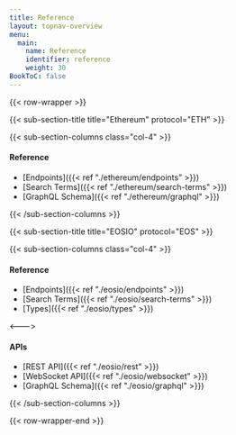 ```yaml
---
title: Reference
layout: topnav-overview
menu:
  main:
    name: Reference
    identifier: reference
    weight: 30
BookToC: false
---
```



{{< row-wrapper >}}

{{< sub-section-title title="Ethereum" protocol="ETH" >}}

{{< sub-section-columns  class="col-4" >}}


#### Reference

* [Endpoints]({{< ref "./ethereum/endpoints" >}})
* [Search Terms]({{< ref "./ethereum/search-terms" >}})
* [GraphQL Schema]({{< ref "./ethereum/graphql" >}})


{{< /sub-section-columns >}}


{{< sub-section-title title="EOSIO" protocol="EOS" >}}

{{< sub-section-columns class="col-4" >}}

#### Reference

* [Endpoints]({{< ref "./eosio/endpoints" >}})
* [Search Terms]({{< ref "./eosio/search-terms" >}})
* [Types]({{< ref "./eosio/types" >}})

<--->

#### APIs

* [REST API]({{< ref "./eosio/rest" >}})
* [WebSocket API]({{< ref "./eosio/websocket" >}})
* [GraphQL Schema]({{< ref "./eosio/graphql" >}})

{{< /sub-section-columns >}}

{{< row-wrapper-end >}}
